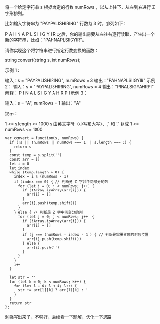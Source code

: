 将一个给定字符串 s 根据给定的行数 numRows ，以从上往下、从左到右进行 Z 字形排列。

比如输入字符串为 "PAYPALISHIRING" 行数为 3 时，排列如下：

P   A   H   N
A P L S I I G
Y   I   R
之后，你的输出需要从左往右逐行读取，产生出一个新的字符串，比如："PAHNAPLSIIGYIR"。

请你实现这个将字符串进行指定行数变换的函数：

string convert(string s, int numRows);
 

示例 1：

输入：s = "PAYPALISHIRING", numRows = 3
输出："PAHNAPLSIIGYIR"
示例 2：
输入：s = "PAYPALISHIRING", numRows = 4
输出："PINALSIGYAHRPI"
解释：
P     I    N
A   L S  I G
Y A   H R
P     I
示例 3：

输入：s = "A", numRows = 1
输出："A"
 

提示：

1 <= s.length <= 1000
s 由英文字母（小写和大写）、',' 和 '.' 组成
1 <= numRows <= 1000

```
var convert = function(s, numRows) {
  if (!s || !numRows || numRows === 1 || s.length === 1) {
    return s
  }
  const temp = s.split('')
  const arr = []
  let i = 0
  let index
  while (temp.length > 0) {
    index = i % (numRows - 1)
    if (index === 0) { // 判断是 Z 字非中间部分的列
      for (let j = 0; j < numRows; j++) {
        if (!Array.isArray(arr[i])) {
          arr[i] = []
        }
        arr[i].push(temp.shift())
      }
    } else { // 判断是 Z 字中间部分的列
      for (let j = 0; j < numRows; j++) {
        if (!Array.isArray(arr[i])) {
          arr[i] = []
        }
        if (j === (numRows - index - 1)) { // 判断是需要占位的对应位置
          arr[i].push(temp.shift())
        } else {
          arr[i].push('')
        }
      }
    }
    i++
  }

  let str = ''
  for (let k = 0; k < numRows; k++) {
    for (let l = 0; l < i; l++) {
      str += arr[l][k] ? arr[l][k] : ''
    }
  }
  return str
};
```

勉强写出来了，不够好，后续看一下题解，优化一下思路
